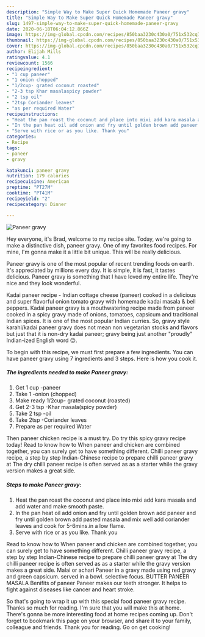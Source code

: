 ```yaml
---
description: "Simple Way to Make Super Quick Homemade Paneer gravy"
title: "Simple Way to Make Super Quick Homemade Paneer gravy"
slug: 1497-simple-way-to-make-super-quick-homemade-paneer-gravy
date: 2020-06-18T06:04:12.866Z
image: https://img-global.cpcdn.com/recipes/850baa3230c430a0/751x532cq70/paneer-gravy-recipe-main-photo.jpg
thumbnail: https://img-global.cpcdn.com/recipes/850baa3230c430a0/751x532cq70/paneer-gravy-recipe-main-photo.jpg
cover: https://img-global.cpcdn.com/recipes/850baa3230c430a0/751x532cq70/paneer-gravy-recipe-main-photo.jpg
author: Elijah Mills
ratingvalue: 4.1
reviewcount: 1566
recipeingredient:
- "1 cup paneer"
- "1 onion chopped"
- "1/2cup- grated coconut roasted"
- "2-3 tsp Khar masalaspicy powder"
- "2 tsp oil"
- "2tsp Coriander leaves"
- "as per required Water"
recipeinstructions:
- "Heat the pan roast the coconut and place into mixi add kara masala and add water and make smooth paste."
- "In the pan heat oil add onion and fry until golden brown add paneer and fry until golden brown add pasted masala and mix well add coriander leaves and cook for 5-6mins.in a low flame."
- "Serve with rice or as you like. Thank you"
categories:
- Recipe
tags:
- paneer
- gravy

katakunci: paneer gravy 
nutrition: 179 calories
recipecuisine: American
preptime: "PT27M"
cooktime: "PT41M"
recipeyield: "2"
recipecategory: Dinner

---
```



![Paneer gravy](https://img-global.cpcdn.com/recipes/850baa3230c430a0/751x532cq70/paneer-gravy-recipe-main-photo.jpg)

Hey everyone, it's Brad, welcome to my recipe site. Today, we're going to make a distinctive dish, paneer gravy. One of my favorites food recipes. For mine, I'm gonna make it a little bit unique. This will be really delicious.

Paneer gravy is one of the most popular of recent trending foods on earth. It's appreciated by millions every day. It is simple, it is fast, it tastes delicious. Paneer gravy is something that I have loved my entire life. They're nice and they look wonderful.

Kadai paneer recipe - Indian cottage cheese (paneer) cooked in a delicious and super flavorful onion tomato gravy with homemade kadai masala &amp; bell peppers. Kadai paneer gravy is a mouthwatering recipe made from paneer cooked in a spicy gravy made of onions, tomatoes, capsicum and traditional Indian spices. It is one of the most popular Indian curries. So, gravy style karahi/kadai paneer gravy does not mean non vegetarian stocks and flavors but just that it is non-dry kadai paneer; gravy being just another &#34;proudly&#34; Indian-ized English word 😛.


To begin with this recipe, we must first prepare a few ingredients. You can have paneer gravy using 7 ingredients and 3 steps. Here is how you cook it.

<!--inarticleads1-->

##### The ingredients needed to make Paneer gravy:

1. Get 1 cup -paneer
1. Take 1 -onion (chopped)
1. Make ready 1/2cup- grated coconut (roasted)
1. Get 2-3 tsp -Khar masala(spicy powder)
1. Take 2 tsp -oil
1. Take 2tsp -Coriander leaves
1. Prepare as per required Water


Then paneer chicken recipe is a must try. Do try this spicy gravy recipe today! Read to know how to When paneer and chicken are combined together, you can surely get to have something different. Chilli paneer gravy recipe, a step by step Indian-Chinese recipe to prepare chilli paneer gravy at The dry chilli paneer recipe is often served as as a starter while the gravy version makes a great side. 

<!--inarticleads2-->

##### Steps to make Paneer gravy:

1. Heat the pan roast the coconut and place into mixi add kara masala and add water and make smooth paste.
1. In the pan heat oil add onion and fry until golden brown add paneer and fry until golden brown add pasted masala and mix well add coriander leaves and cook for 5-6mins.in a low flame.
1. Serve with rice or as you like. Thank you


Read to know how to When paneer and chicken are combined together, you can surely get to have something different. Chilli paneer gravy recipe, a step by step Indian-Chinese recipe to prepare chilli paneer gravy at The dry chilli paneer recipe is often served as as a starter while the gravy version makes a great side. Malai or achari Paneer in a gravy made using red gravy and green capsicum. served in a bowl. selective focus. BUTTER PANEER MASALA Benifits of paneer Paneer makes our teeth stronger. It helps to fight against diseases like cancer and heart stroke. 

So that's going to wrap it up with this special food paneer gravy recipe. Thanks so much for reading. I'm sure that you will make this at home. There's gonna be more interesting food at home recipes coming up. Don't forget to bookmark this page on your browser, and share it to your family, colleague and friends. Thank you for reading. Go on get cooking!
